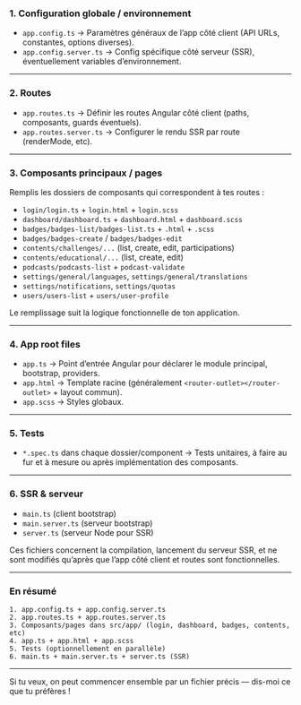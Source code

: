 ### 1. **Configuration globale / environnement**

* `app.config.ts`
  → Paramètres généraux de l’app côté client (API URLs, constantes, options diverses).
* `app.config.server.ts`
  → Config spécifique côté serveur (SSR), éventuellement variables d’environnement.

---

### 2. **Routes**

* `app.routes.ts`
  → Définir les routes Angular côté client (paths, composants, guards éventuels).
* `app.routes.server.ts`
  → Configurer le rendu SSR par route (renderMode, etc).

---

### 3. **Composants principaux / pages**

Remplis les dossiers de composants qui correspondent à tes routes :

* `login/login.ts` + `login.html` + `login.scss`
* `dashboard/dashboard.ts` + `dashboard.html` + `dashboard.scss`
* `badges/badges-list/badges-list.ts` + `.html` + `.scss`
* `badges/badges-create` / `badges/badges-edit`
* `contents/challenges/...` (list, create, edit, participations)
* `contents/educational/...` (list, create, edit)
* `podcasts/podcasts-list` + `podcast-validate`
* `settings/general/languages`, `settings/general/translations`
* `settings/notifications`, `settings/quotas`
* `users/users-list` + `users/user-profile`

Le remplissage suit la logique fonctionnelle de ton application.

---

### 4. **App root files**

* `app.ts`
  → Point d’entrée Angular pour déclarer le module principal, bootstrap, providers.
* `app.html`
  → Template racine (généralement `<router-outlet></router-outlet>` + layout commun).
* `app.scss`
  → Styles globaux.

---

### 5. **Tests**

* `*.spec.ts` dans chaque dossier/component
  → Tests unitaires, à faire au fur et à mesure ou après implémentation des composants.

---

### 6. **SSR & serveur**

* `main.ts` (client bootstrap)
* `main.server.ts` (serveur bootstrap)
* `server.ts` (serveur Node pour SSR)

Ces fichiers concernent la compilation, lancement du serveur SSR, et ne sont modifiés qu’après que l’app côté client et routes sont fonctionnelles.

---

### En résumé

```plaintext
1. app.config.ts + app.config.server.ts
2. app.routes.ts + app.routes.server.ts
3. Composants/pages dans src/app/ (login, dashboard, badges, contents, etc)
4. app.ts + app.html + app.scss
5. Tests (optionnellement en parallèle)
6. main.ts + main.server.ts + server.ts (SSR)
```

---

Si tu veux, on peut commencer ensemble par un fichier précis — dis-moi ce que tu préfères !
